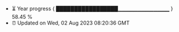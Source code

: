 - ⏳ Year progress { █████████████████▁▁▁▁▁▁▁▁▁▁▁▁▁ } 58.45 %
- ⏰ Updated on Wed, 02 Aug 2023 08:20:36 GMT

